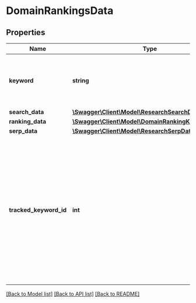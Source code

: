 # DomainRankingsData

## Properties
Name | Type | Description | Notes
------------ | ------------- | ------------- | -------------
**keyword** | **string** | The exact keyword phrase for which the competitor website is ranking. | [optional] 
**search_data** | [**\Swagger\Client\Model\ResearchSearchData**](ResearchSearchData.md) |  | [optional] 
**ranking_data** | [**\Swagger\Client\Model\DomainRankingKeywordsData**](DomainRankingKeywordsData.md) |  | [optional] 
**serp_data** | [**\Swagger\Client\Model\ResearchSerpData**](ResearchSerpData.md) |  | [optional] 
**tracked_keyword_id** | **int** | The unique ID used to identify and reference the keyword in the system. Returned only if the keyword is tracked in the SEOmonitor campaign. It can be stored and used in other endpoints for filtering. | [optional] 

[[Back to Model list]](../../README.md#documentation-for-models) [[Back to API list]](../../README.md#documentation-for-api-endpoints) [[Back to README]](../../README.md)

